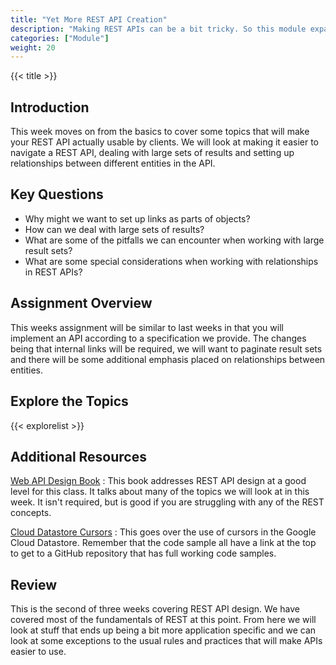 ```yaml
---
title: "Yet More REST API Creation"
description: "Making REST APIs can be a bit tricky. So this module expands upon the prior giving you some more time to get this built."
categories: ["Module"]
weight: 20
---
```


{{< title >}}
## Introduction
This week moves on from the basics to cover some topics that will make your REST API actually usable by clients. We will look at making it easier to navigate a REST API, dealing with large sets of results and setting up relationships between different entities in the API.

## Key Questions
- Why might we want to set up links as parts of objects?
- How can we deal with large sets of results?
- What are some of the pitfalls we can encounter when working with large result sets?
- What are some special considerations when working with relationships in REST APIs?


## Assignment Overview
This weeks assignment will be similar to last weeks in that you will implement an API according to a specification we provide. The changes being that internal links will be required, we will want to paginate result sets and there will be some additional emphasis placed on relationships between entities.

## Explore the Topics
<!--- An automatically generated list of explore topics from the same directory as this overview. Generated from the frontmatter, make sure to fill in the title, description and include "Exploration" in the categories! -->
{{< explorelist >}}

## Additional Resources
[Web API Design Book](https://pages.apigee.com/rs/apigee/images/api-design-ebook-2012-03.pdf)
: This book addresses REST API design at a good level for this class. It talks about many of the topics we will look at in this week. It isn't required, but is good if you are struggling with any of the REST concepts.

[Cloud Datastore Cursors](https://cloud.google.com/datastore/docs/concepts/queries#cursors_limits_and_offsets)
: This goes over the use of cursors in the Google Cloud Datastore. Remember that the code sample all have a link at the top to get to a GitHub repository that has full working code samples.


## Review
This is the second of three weeks covering REST API design. We have covered most of the fundamentals of REST at this point. From here we will look at stuff that ends up being a bit more application specific and we can look at some exceptions to the usual rules and practices that will make APIs easier to use.